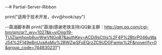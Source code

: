 --# Partial-Server-Ribbon

print("适用于技术开发，dvv@hook/spy")

--霖溺脚本群
print("霖溺(感谢老铁支持)QQ新主群：http://qm.qq.com/cgi-bin/qm/qr?_wv=1027&k=viOjjgj19-TUiZlamhpxb6uvWwVNGoB7&authKey=ACDi9sCtIis%2F4P%2BtirP046uWaJ54%2F149eBnUvaAsMu%2BWZwSFoEQrzZC9UDGFwmp%2F&noverify=0&group_code=744830231")
